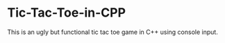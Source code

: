 Tic-Tac-Toe-in-CPP
==================

This is an ugly but functional tic tac toe game in C++ using console input.